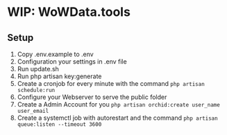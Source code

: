 # WIP: WoWData.tools

## Setup
1. Copy .env.example to .env
2. Configuration your settings in .env file
3. Run update.sh
4. Run php artisan key:generate
5. Create a cronjob for every minute with the command ```php artisan schedule:run```
6. Configure your Webserver to serve the public folder
7. Create a Admin Account for you ```php artisan orchid:create user_name user_email```
8. Create a systemctl job with autorestart and the command ```php artisan queue:listen --timeout 3600```